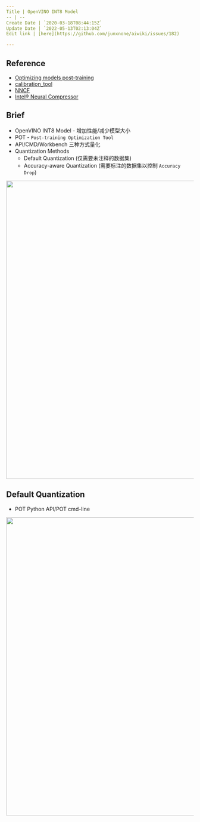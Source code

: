 ```yaml
---
Title | OpenVINO INT8 Model
-- | --
Create Date | `2020-03-18T08:44:15Z`
Update Date | `2022-05-13T02:13:04Z`
Edit link | [here](https://github.com/junxnone/aiwiki/issues/182)

---
```

## Reference
- [Optimizing models post-training](https://docs.openvino.ai/latest/pot_introduction.html#doxid-pot-introduction)
- [calibration_tool](https://docs.openvinotoolkit.org/2019_R3.1/_inference_engine_tools_calibration_tool_README.html)
- [NNCF](https://github.com/openvinotoolkit/nncf)
- [Intel® Neural Compressor](https://github.com/intel/neural-compressor)

## Brief
- OpenVINO INT8 Model - 增加性能/减少模型大小
- POT - `Post-training Optimization Tool`
- API/CMD/Workbench 三种方式量化
- Quantization Methods
  - Default Quantization (仅需要未注释的数据集)
  - Accuracy-aware Quantization (需要标注的数据集以控制 `Accuracy Drop`)

<img width=800 src="https://user-images.githubusercontent.com/2216970/168196362-17a40e1f-479e-48a8-9553-8681ed9faee3.png">

## Default Quantization
- POT Python API/POT cmd-line

<img width=800 src="https://user-images.githubusercontent.com/2216970/168195305-aaebb76e-d783-462b-b178-b4fbfe3fee8a.png">




